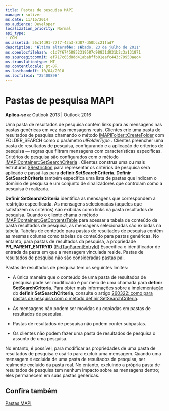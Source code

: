 ```yaml
---
title: Pastas de pesquisa MAPI
manager: soliver
ms.date: 11/16/2014
ms.audience: Developer
localization_priority: Normal
api_type:
- COM
ms.assetid: 36c14d91-77f7-43a3-8d87-d50bcc21fad7
description: '�ltima altera��o: s�bado, 23 de julho de 2011'
ms.openlocfilehash: c1d7f67458852319587d98831d031b2c3a131871
ms.sourcegitcommit: ef717c65d8dd41ababffb01eafc443c79950aed4
ms.translationtype: MT
ms.contentlocale: pt-BR
ms.lasthandoff: 10/04/2018
ms.locfileid: "25400898"
---
```

# <a name="mapi-search-folders"></a>Pastas de pesquisa MAPI

  
  
**Aplica-se a**: Outlook 2013 | Outlook 2016 
  
Uma pasta de resultados de pesquisa contém links para as mensagens nas pastas genéricas em vez das mensagens reais. Clientes crie uma pasta de resultados de pesquisa chamando o método [IMAPIFolder::CreateFolder](imapifolder-createfolder.md) com FOLDER_SEARCH como o parâmetro _ulFolderType_ . Clientes preencher uma pasta de resultados de pesquisa, configurando e a aplicação de critérios de pesquisa — regras que filtram mensagens com características específicas. Critérios de pesquisa são configurados com o método [IMAPIContainer::SetSearchCriteria](imapicontainer-setsearchcriteria.md) . Clientes construa uma ou mais estruturas [SRestriction](srestriction.md) para representar os critérios de pesquisa será aplicado e passá-las para **definir SetSearchCriteria**. **Definir SetSearchCriteria** também especifica uma lista de pastas que indicam o domínio de pesquisa e um conjunto de sinalizadores que controlam como a pesquisa é realizada. 
  
 **Definir SetSearchCriteria** identifica as mensagens que correspondem a restrição especificada. As mensagens selecionadas (aqueles que satisfazem os critérios) são exibidas como links na pasta resultados de pesquisa. Quando o cliente chama o método [IMAPIContainer::GetContentsTable](imapicontainer-getcontentstable.md) para acessar a tabela de conteúdo da pasta resultados de pesquisa, as mensagens selecionadas são exibidas na tabela. Tabelas de conteúdo para pastas de resultados de pesquisa contêm as mesmas colunas como tabelas de conteúdo para pastas genéricas. No entanto, para pastas de resultados da pesquisa, a propriedade **PR_PARENT_ENTRYID** ([PidTagParentEntryId](pidtagparententryid-canonical-property.md)) Especifica o identificador de entrada da pasta em que a mensagem vinculada reside. Pastas de resultados de pesquisa não são consideradas pastas pai.
  
Pastas de resultados de pesquisa tem os seguintes limites:
  
- A única maneira que o conteúdo de uma pasta de resultados de pesquisa pode ser modificado é por meio de uma chamada para **definir SetSearchCriteria**. Para obter mais informações sobre a implementação do **definir SetSearchCriteria**, consulte o artigo [260322: como para pastas de pesquisa com o método definir SetSearchCriteria](https://go.microsoft.com/fwlink/?LinkId=123603).
    
- As mensagens não podem ser movidas ou copiadas em pastas de resultados de pesquisa.
    
- Pastas de resultados de pesquisa não podem conter subpastas. 
    
- Os clientes não podem fazer uma pasta de resultados de pesquisa o assunto de uma pesquisa.
    
No entanto, é possível, para modificar as propriedades de uma pasta de resultados de pesquisa e usá-lo para excluir uma mensagem. Quando uma mensagem é excluída de uma pasta de resultados de pesquisa, ser realmente excluído da pasta real. No entanto, excluindo a própria pasta de resultados de pesquisa tem nenhum impacto sobre as mensagens dentro; eles permanecem em suas pastas genéricas.
  
## <a name="see-also"></a>Confira também



[Pastas MAPI](mapi-folders.md)

